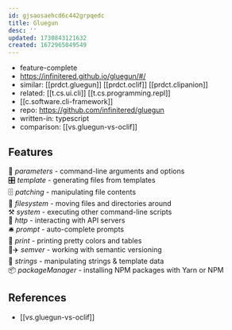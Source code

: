 ```yaml
---
id: gjsaosaehcd6c442grpqedc
title: Gluegun
desc: ''
updated: 1730843121632
created: 1672965049549
---
```


- feature-complete
- https://infinitered.github.io/gluegun/#/
- similar: [[prdct.gluegun]] [[prdct.oclif]] [[prdct.clipanion]]
- related: [[t.cs.ui.cli]] [[t.cs.programming.repl]]
- [[c.software.cli-framework]]
- repo: https://github.com/infinitered/gluegun
- written-in: typescript
- comparison: [[vs.gluegun-vs-oclif]]

## Features

🌯 _parameters_ - command-line arguments and options  
🎛 _template_ - generating files from templates  
🗄 _patching_ - manipulating file contents  
💾 _filesystem_ - moving files and directories around  
⚒ _system_ - executing other command-line scripts  
🎅 _http_ - interacting with API servers  
🛎 _prompt_ - auto-complete prompts  
💃 _print_ - printing pretty colors and tables  
👩✈️ _semver_ - working with semantic versioning  
🎻 _strings_ - manipulating strings & template data  
📦 _packageManager_ - installing NPM packages with Yarn or NPM


## References

- [[vs.gluegun-vs-oclif]]